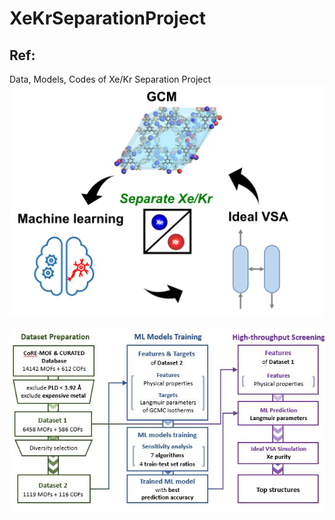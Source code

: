 # XeKrSeparationProject
## Ref:
Data, Models, Codes of Xe/Kr Separation Project
![Xe/Kr Separation Project ideas](/Figures/Overview.jpg "workflow")

![Workflow of this work](/Figures/workflow.JPG "workflow")
